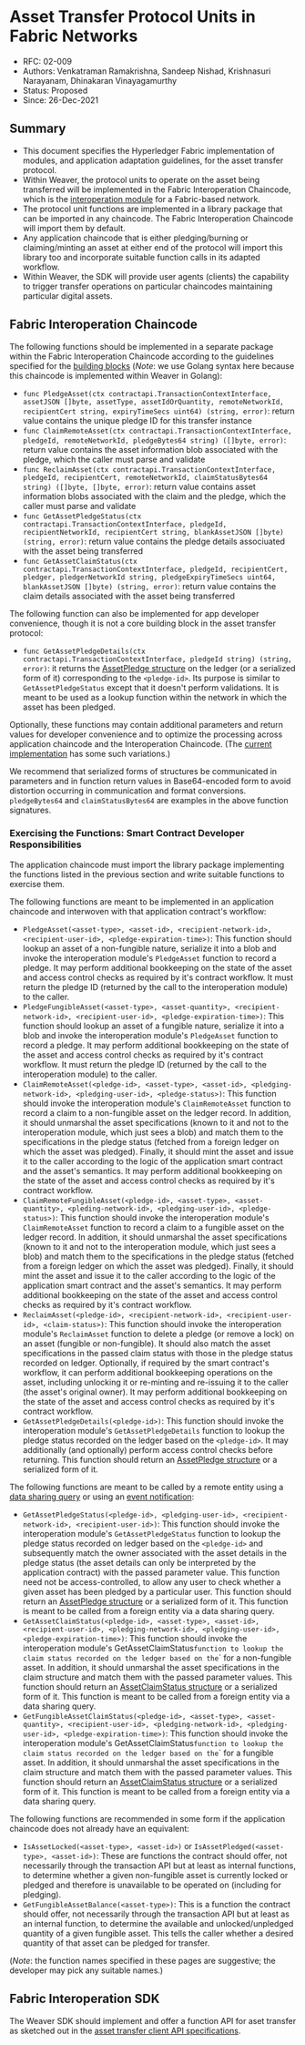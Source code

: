 <!--
 Copyright IBM Corp. All Rights Reserved.

 SPDX-License-Identifier: CC-BY-4.0
 -->
# Asset Transfer Protocol Units in Fabric Networks

- RFC: 02-009
- Authors: Venkatraman Ramakrishna, Sandeep Nishad, Krishnasuri Narayanam, Dhinakaran Vinayagamurthy
- Status: Proposed
- Since: 26-Dec-2021

## Summary

- This document specifies the Hyperledger Fabric implementation of modules, and application adaptation guidelines, for the asset transfer protocol.
- Within Weaver, the protocol units to operate on the asset being transferred will be implemented in the Fabric Interoperation Chaincode, which is the [interoperation module](../../models/infrastructure/interoperation-modules.md) for a Fabric-based network.
- The protocol unit functions are implemented in a library package that can be imported in any chaincode. The Fabric Interoperation Chaincode will import them by default.
- Any application chaincode that is either pledging/burning or claiming/minting an asset at either end of the protocol will import this library too and incorporate suitable function calls in its adapted workflow.
- Within Weaver, the SDK will provide user agents (clients) the capability to trigger transfer operations on particular chaincodes maintaining particular digital assets.

## Fabric Interoperation Chaincode

The following functions should be implemented in a separate package within the Fabric Interoperation Chaincode according to the guidelines specified for the [building blocks](./generic.md#protocol-units-or-building-blocks) (*Note*: we use Golang syntax here because this chaincode is implemented within Weaver in Golang):
- `func PledgeAsset(ctx contractapi.TransactionContextInterface, assetJSON []byte, assetType, assetIdOrQuantity, remoteNetworkId, recipientCert string, expiryTimeSecs uint64) (string, error)`: return value contains the unique pledge ID for this transfer instance
- `func ClaimRemoteAsset(ctx contractapi.TransactionContextInterface, pledgeId, remoteNetworkId, pledgeBytes64 string) ([]byte, error)`: return value contains the asset information blob associated with the pledge, which the caller must parse and validate
- `func ReclaimAsset(ctx contractapi.TransactionContextInterface, pledgeId, recipientCert, remoteNetworkId, claimStatusBytes64 string) ([]byte, []byte, error)`: return value contains asset information blobs associated with the claim and the pledge, which the caller must parse and validate
- `func GetAssetPledgeStatus(ctx contractapi.TransactionContextInterface, pledgeId, recipientNetworkId, recipientCert string, blankAssetJSON []byte) (string, error)`: return value contains the pledge details associuated with the asset being transferred
- `func GetAssetClaimStatus(ctx contractapi.TransactionContextInterface, pledgeId, recipientCert, pledger, pledgerNetworkId string, pledgeExpiryTimeSecs uint64, blankAssetJSON []byte) (string, error)`: return value contains the claim details associated with the asset being transferred

The following function can also be implemented for app developer convenience, though it is not a core building block in the asset transfer protocol:
- `func GetAssetPledgeDetails(ctx contractapi.TransactionContextInterface, pledgeId string) (string, error)`: it returns the [AssetPledge structure](../../formats/assets/transfer.md#representing-an-asset-transfer-pledge) on the ledger (or a serialized form of it) corresponding to the `<pledge-id>`. Its purpose is similar to `GetAssetPledgeStatus` except that it doesn't perform validations. It is meant to be used as a lookup function within the network in which the asset has been pledged.

Optionally, these functions may contain additional parameters and return values for developer convenience and to optimize the processing across application chaincode and the Interoperation Chaincode. (The [current implementation](../../../core/network/fabric-interop-cc/libs/utils/) has some such variations.)

We recommend that serialized forms of structures be communicated in parameters and in function return values in Base64-encoded form to avoid distortion occurring in communication and format conversions. `pledgeBytes64` and `claimStatusBytes64` are examples in the above function signatures.

### Exercising the Functions: Smart Contract Developer Responsibilities

The application chaincode must import the library package implementing the functions listed in the previous section and write suitable functions to exercise them.

The following functions are meant to be implemented in an application chaincode and interwoven with that application contract's workflow:
- `PledgeAsset(<asset-type>, <asset-id>, <recipient-network-id>, <recipient-user-id>, <pledge-expiration-time>)`: This function should lookup an asset of a non-fungible nature, serialize it into a blob and invoke the interoperation module's `PledgeAsset` function to record a pledge. It may perform additional bookkeeping on the state of the asset and access control checks as required by it's contract workflow. It must return the pledge ID (returned by the call to the interoperation module) to the caller.
- `PledgeFungibleAsset(<asset-type>, <asset-quantity>, <recipient-network-id>, <recipient-user-id>, <pledge-expiration-time>)`: This function should lookup an asset of a fungible nature, serialize it into a blob and invoke the interoperation module's `PledgeAsset` function to record a pledge. It may perform additional bookkeeping on the state of the asset and access control checks as required by it's contract workflow. It must return the pledge ID (returned by the call to the interoperation module) to the caller.
- `ClaimRemoteAsset(<pledge-id>, <asset-type>, <asset-id>, <pledging-network-id>, <pledging-user-id>, <pledge-status>)`: This function should invoke the interoperation module's `ClaimRemoteAsset` function to record a claim to a non-fungible asset on the ledger record. In addition, it should unmarshal the asset specifications (known to it and not to the interoperation module, which just sees a blob) and match them to the specifications in the pledge status (fetched from a foreign ledger on which the asset was pledged). Finally, it should mint the asset and issue it to the caller according to the logic of the application smart contract and the asset's semantics. It may perform additional bookkeeping on the state of the asset and access control checks as required by it's contract workflow.
- `ClaimRemoteFungibleAsset(<pledge-id>, <asset-type>, <asset-quantity>, <pleding-network-id>, <pledging-user-id>, <pledge-status>)`: This function should invoke the interoperation module's `ClaimRemoteAsset` function to record a claim to a fungible asset on the ledger record. In addition, it should unmarshal the asset specifications (known to it and not to the interoperation module, which just sees a blob) and match them to the specifications in the pledge status (fetched from a foreign ledger on which the asset was pledged). Finally, it should mint the asset and issue it to the caller according to the logic of the application smart contract and the asset's semantics. It may perform additional bookkeeping on the state of the asset and access control checks as required by it's contract workflow.
- `ReclaimAsset(<pledge-id>, <recipient-network-id>, <recipient-user-id>, <claim-status>)`: This function should invoke the interoperation module's `ReclaimAsset` function to delete a pledge (or remove a lock) on an asset (fungible or non-fungible). It should also match the asset specifications in the passed claim status with those in the pledge status recorded on ledger. Optionally, if required by the smart contract's workflow, it can perform additional bookkeeping operations on the asset, including unlocking it or re-minting and re-issuing it to the caller (the asset's original owner). It may perform additional bookkeeping on the state of the asset and access control checks as required by it's contract workflow.
- `GetAssetPledgeDetails(<pledge-id>)`: This function should invoke the interoperation module's `GetAssetPledgeDetails` function to lookup the pledge status recorded on the ledger based on the `<pledge-id>`. It may additionally (and optionally) perform access control checks before returning. This function should return an [AssetPledge structure](../../formats/assets/transfer.md#representing-an-asset-transfer-pledge) or a serialized form of it.

The following functions are meant to be called by a remote entity using a [data sharing query](../data-sharing/generic.md) or using an [event notification](../events/event-bus.md):
- `GetAssetPledgeStatus(<pledge-id>, <pledging-user-id>, <recipient-network-id>, <recipient-user-id>)`: This function should invoke the interoperation module's `GetAssetPledgeStatus` function to lookup the pledge status recorded on ledger based on the `<pledge-id>` and subsequently match the owner associated with the asset details in the pledge status (the asset details can only be interpreted by the application contract) with the passed parameter value. This function need not be access-controlled, to allow any user to check whether a given asset has been pledged by a particular user. This function should return an [AssetPledge structure](../../formats/assets/transfer.md#representing-an-asset-transfer-pledge) or a serialized form of it. This function is meant to be called from a foreign entity via a data sharing query.
- `GetAssetClaimStatus(<pledge-id>, <asset-type>, <asset-id>, <recipient-user-id>, <pledging-network-id>, <pledging-user-id>, <pledge-expiration-time>)`: This function should invoke the interoperation module's GetAssetClaimStatus` function to lookup the claim status recorded on the ledger based on the `<pledge-id>` for a non-fungible asset. In addition, it should unmarshal the asset specifications in the claim structure and match them with the passed parameter values. This function should return an [AssetClaimStatus structure](../../formats/assets/transfer.md#representing-claims-on-pledged-assets) or a serialized form of it. This function is meant to be called from a foreign entity via a data sharing query.
- `GetFungibleAssetClaimStatus(<pledge-id>, <asset-type>, <asset-quantity>, <recipient-user-id>, <pledging-network-id>, <pledging-user-id>, <pledge-expiration-time>)`: This function should invoke the interoperation module's GetAssetClaimStatus` function to lookup the claim status recorded on the ledger based on the `<pledge-id>` for a fungible asset. In addition, it should unmarshal the asset specifications in the claim structure and match them with the passed parameter values. This function should return an [AssetClaimStatus structure](../../formats/assets/transfer.md#representing-claims-on-pledged-assets) or a serialized form of it. This function is meant to be called from a foreign entity via a data sharing query.

The following functions are recommended in some form if the application chaincode does not already have an equivalent:
- `IsAssetLocked(<asset-type>, <asset-id>)` or `IsAssetPledged(<asset-type>, <asset-id>)`: These are functions the contract should offer, not necessarily through the transaction API but at least as internal functions, to determine whether a given non-fungible asset is currently locked or pledged and therefore is unavailable to be operated on (including for pledging).
- `GetFungibleAssetBalance(<asset-type>)`: This is a function the contract should offer, not necessarily through the transaction API but at least as an internal function, to determine the available and unlocked/unpledged quantity of a given fungible asset. This tells the caller whether a desired quantity of that asset can be pledged for transfer.

(*Note*: the function names specified in these pages are suggestive; the developer may pick any suitable names.)

## Fabric Interoperation SDK

The Weaver SDK should implement and offer a function API for aset transfer as sketched out in the [asset transfer client API specifications](./generic.md#client-api).
